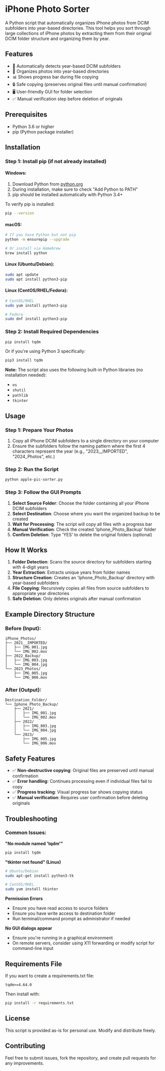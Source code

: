 # iPhone Photo Sorter

A Python script that automatically organizes iPhone photos from DCIM subfolders into year-based directories. This tool helps you sort through large collections of iPhone photos by extracting them from their original DCIM folder structure and organizing them by year.

## Features

- 📁 Automatically detects year-based DCIM subfolders
- 📅 Organizes photos into year-based directories
- 📊 Shows progress bar during file copying
- 🔒 Safe copying (preserves original files until manual confirmation)
- 🖥️ User-friendly GUI for folder selection
- ✅ Manual verification step before deletion of originals

## Prerequisites

- Python 3.6 or higher
- pip (Python package installer)

## Installation

### Step 1: Install pip (if not already installed)

#### Windows:
1. Download Python from [python.org](https://www.python.org/downloads/)
2. During installation, make sure to check "Add Python to PATH"
3. pip should be installed automatically with Python 3.4+

To verify pip is installed:
```bash
pip --version
```

#### macOS:
```bash
# If you have Python but not pip
python -m ensurepip --upgrade

# Or install via Homebrew
brew install python
```

#### Linux (Ubuntu/Debian):
```bash
sudo apt update
sudo apt install python3-pip
```

#### Linux (CentOS/RHEL/Fedora):
```bash
# CentOS/RHEL
sudo yum install python3-pip

# Fedora
sudo dnf install python3-pip
```

### Step 2: Install Required Dependencies

```bash
pip install tqdm
```

Or if you're using Python 3 specifically:
```bash
pip3 install tqdm
```

**Note:** The script also uses the following built-in Python libraries (no installation needed):
- `os`
- `shutil` 
- `pathlib`
- `tkinter`

## Usage

### Step 1: Prepare Your Photos
1. Copy all iPhone DCIM subfolders to a single directory on your computer
2. Ensure the subfolders follow the naming pattern where the first 4 characters represent the year (e.g., "2023__IMPORTED", "2024_Photos", etc.)

### Step 2: Run the Script
```bash
python apple-pic-sorter.py
```

### Step 3: Follow the GUI Prompts
1. **Select Source Folder**: Choose the folder containing all your iPhone DCIM subfolders
2. **Select Destination**: Choose where you want the organized backup to be created
3. **Wait for Processing**: The script will copy all files with a progress bar
4. **Manual Verification**: Check the created 'Iphone_Photo_Backup' folder
5. **Confirm Deletion**: Type 'YES' to delete the original folders (optional)

## How It Works

1. **Folder Detection**: Scans the source directory for subfolders starting with 4-digit years
2. **Year Extraction**: Extracts unique years from folder names
3. **Structure Creation**: Creates an 'Iphone_Photo_Backup' directory with year-based subfolders
4. **File Copying**: Recursively copies all files from source subfolders to appropriate year directories
5. **Safe Deletion**: Only deletes originals after manual confirmation

## Example Directory Structure

### Before (Input):
```
iPhone_Photos/
├── 2021__IMPORTED/
│   ├── IMG_001.jpg
│   └── IMG_002.mov
├── 2022_Backup/
│   ├── IMG_003.jpg
│   └── IMG_004.jpg
└── 2023_Photos/
    ├── IMG_005.jpg
    └── IMG_006.mov
```

### After (Output):
```
Destination_Folder/
└── Iphone_Photo_Backup/
    ├── 2021/
    │   ├── IMG_001.jpg
    │   └── IMG_002.mov
    ├── 2022/
    │   ├── IMG_003.jpg
    │   └── IMG_004.jpg
    └── 2023/
        ├── IMG_005.jpg
        └── IMG_006.mov
```

## Safety Features

- ✅ **Non-destructive copying**: Original files are preserved until manual confirmation
- ✅ **Error handling**: Continues processing even if individual files fail to copy
- ✅ **Progress tracking**: Visual progress bar shows copying status
- ✅ **Manual verification**: Requires user confirmation before deleting originals

## Troubleshooting

### Common Issues:

**"No module named 'tqdm'"**
```bash
pip install tqdm
```

**"tkinter not found" (Linux)**
```bash
# Ubuntu/Debian
sudo apt-get install python3-tk

# CentOS/RHEL
sudo yum install tkinter
```

**Permission Errors**
- Ensure you have read access to source folders
- Ensure you have write access to destination folder
- Run terminal/command prompt as administrator if needed

**No GUI dialogs appear**
- Ensure you're running in a graphical environment
- On remote servers, consider using X11 forwarding or modify script for command-line input

## Requirements File

If you want to create a requirements.txt file:
```
tqdm>=4.64.0
```

Then install with:
```bash
pip install -r requirements.txt
```

## License

This script is provided as-is for personal use. Modify and distribute freely.

## Contributing

Feel free to submit issues, fork the repository, and create pull requests for any improvements.